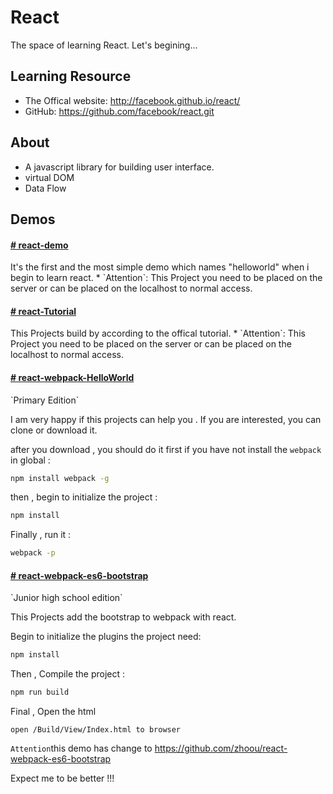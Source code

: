 # React
The space of learning React. Let's begining...

## Learning Resource
* The Offical website:  http://facebook.github.io/react/
* GitHub: https://github.com/facebook/react.git

## About
* A javascript library for building user interface.
* virtual DOM
* Data Flow

## Demos
<h4><a href='https://github.com/zhoou/react-learning-demo/tree/master/react-demo'><b># react-demo</b></a></h4>
It's the first and the most simple demo which names "helloworld" when i begin to learn react.
* `Attention`: This Project you need to be placed on the server or can be placed on the localhost to normal access.

<h4><a href='https://github.com/zhoou/react-learning-demo/tree/master/react-Tutorial'><b># react-Tutorial</b></a></h4>
This Projects build by according to the offical tutorial.
* `Attention`: This Project you need to be placed on the server or can be placed on the localhost to normal access.

<h4><a href='https://github.com/zhoou/react-learning-demo/tree/master/react-webpack-HelloWorld'><b># react-webpack-HelloWorld</b></a></h4>
`Primary Edition`  

I am very happy if this projects can help you . If you are interested, you can clone or download it.

after you download , you should do it first if you have not install the `webpack` in global :
```sh
npm install webpack -g
```
then , begin to initialize the project : 
```sh
npm install
```
Finally , run it :
```sh 
webpack -p
```
<h4><a href='https://github.com/zhoou/react-learning-demo/tree/master/react-webpack-es6-bootstrap'><b># react-webpack-es6-bootstrap</b></a></h4>
`Junior high school edition` 

This Projects add the bootstrap to webpack with react.

Begin to initialize the plugins the project need: 
```sh
npm install
```
Then , Compile the project :
```sh 
npm run build
```
Final , Open the html 
```
open /Build/View/Index.html to browser
```
`Attention`this demo has change to <a href='https://github.com/zhoou/react-webpack-es6-bootstrap'>https://github.com/zhoou/react-webpack-es6-bootstrap</a> 

Expect me to be better !!!
